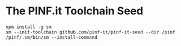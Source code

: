 The PINF.it Toolchain Seed
==========================

	npm install -g sm
	sm --init-toolchain github.com/pinf-it/pinf-it-seed --dir /pinf
	/pinf/.sm/bin/sm --install-command
